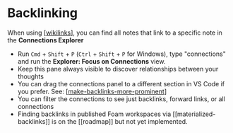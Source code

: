 # Backlinking

When using [[wikilinks]], you can find all notes that link to a specific note in the **Connections Explorer**

- Run `Cmd` + `Shift` + `P` (`Ctrl` + `Shift` + `P` for Windows), type "connections" and run the **Explorer: Focus on Connections** view.
- Keep this pane always visible to discover relationships between your thoughts
- You can drag the connections panel to a different section in VS Code if you prefer. See: [[make-backlinks-more-prominent]]
- You can filter the connections to see just backlinks, forward links, or all connections
- Finding backlinks in published Foam workspaces via [[materialized-backlinks]] is on the [[roadmap]] but not yet implemented.


[//begin]: # "Autogenerated link references for markdown compatibility"
[wikilinks]: wikilinks "Wikilinks"
[make-backlinks-more-prominent]: ..%2Frecipes%2Fmake-backlinks-more-prominent "Make Backlinks More Prominent"
[//end]: # "Autogenerated link references"